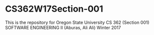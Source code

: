 # CS362W17Section-001
This is the repository for Oregon State University 
CS 362 (Section 001) SOFTWARE ENGINEERING II (Aburas, Ali Ali) Winter 2017
